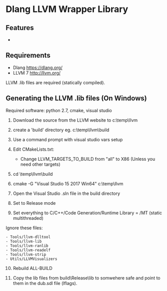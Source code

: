 # Dlang LLVM Wrapper Library

## Features
- 


## Requirements
- Dlang https://dlang.org/
- LLVM 7 http://llvm.org/

LLVM .lib files are required (statically compiled).

## Generating the LLVM .lib files (On Windows)
Required software: python 2.7, cmake, visual studio

1) Download the source from the LLVM website to c:\temp\llvm
2) create a 'build' directory eg.
    c:\temp\llvm\build
3) Use a command prompt with visual studio vars setup
4) Edit CMakeLists.txt: 
    - Change LLVM_TARGETS_TO_BUILD from "all" to X86 (Unless you need other targets)
5) cd \temp\llvm\build
6) cmake -G "Visual Studio 15 2017 Win64" c:\temp\llvm	
7) Open the Visual Studio .sln file in the build directory
8) Set to Release mode

9) Set everything to C/C++/Code Generation/Runtime Library = /MT (static multithreaded) 

Ignore these files: 

    - Tools/llvm-dlltool
    - Tools/llvm-lib
    - Tools/llvm-ranlib
    - Tools/llvm-readelf	
    - Tools/llvm-strip
    - Utils/LLVMVisualizers
	
10) Rebuild ALL-BUILD
	
11) Copy the lib files from build\Release\lib to somwehere safe and point to them in the dub.sdl file (lflags).


